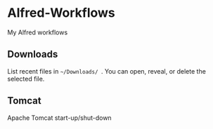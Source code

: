 # Alfred-Workflows
My Alfred workflows

## Downloads

List recent files in `~/Downloads/ `. You can open, reveal, or delete the selected file. 

## Tomcat

Apache Tomcat start-up/shut-down